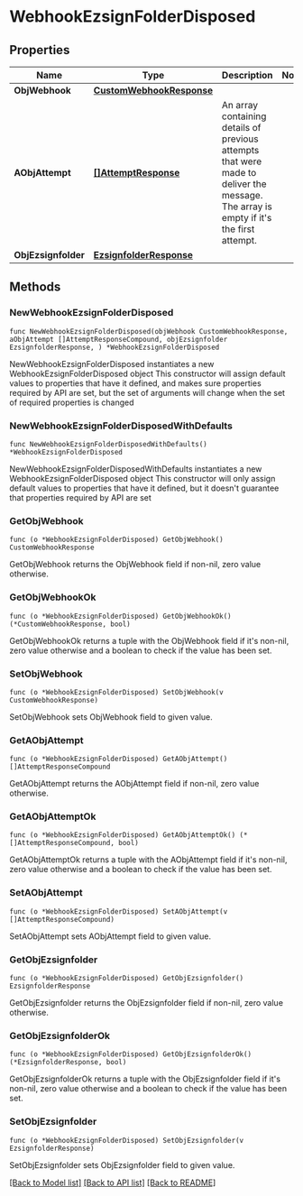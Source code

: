 # WebhookEzsignFolderDisposed

## Properties

Name | Type | Description | Notes
------------ | ------------- | ------------- | -------------
**ObjWebhook** | [**CustomWebhookResponse**](CustomWebhookResponse.md) |  | 
**AObjAttempt** | [**[]AttemptResponse**](AttemptResponse.md) | An array containing details of previous attempts that were made to deliver the message. The array is empty if it&#39;s the first attempt. | 
**ObjEzsignfolder** | [**EzsignfolderResponse**](EzsignfolderResponse.md) |  | 

## Methods

### NewWebhookEzsignFolderDisposed

`func NewWebhookEzsignFolderDisposed(objWebhook CustomWebhookResponse, aObjAttempt []AttemptResponseCompound, objEzsignfolder EzsignfolderResponse, ) *WebhookEzsignFolderDisposed`

NewWebhookEzsignFolderDisposed instantiates a new WebhookEzsignFolderDisposed object
This constructor will assign default values to properties that have it defined,
and makes sure properties required by API are set, but the set of arguments
will change when the set of required properties is changed

### NewWebhookEzsignFolderDisposedWithDefaults

`func NewWebhookEzsignFolderDisposedWithDefaults() *WebhookEzsignFolderDisposed`

NewWebhookEzsignFolderDisposedWithDefaults instantiates a new WebhookEzsignFolderDisposed object
This constructor will only assign default values to properties that have it defined,
but it doesn't guarantee that properties required by API are set

### GetObjWebhook

`func (o *WebhookEzsignFolderDisposed) GetObjWebhook() CustomWebhookResponse`

GetObjWebhook returns the ObjWebhook field if non-nil, zero value otherwise.

### GetObjWebhookOk

`func (o *WebhookEzsignFolderDisposed) GetObjWebhookOk() (*CustomWebhookResponse, bool)`

GetObjWebhookOk returns a tuple with the ObjWebhook field if it's non-nil, zero value otherwise
and a boolean to check if the value has been set.

### SetObjWebhook

`func (o *WebhookEzsignFolderDisposed) SetObjWebhook(v CustomWebhookResponse)`

SetObjWebhook sets ObjWebhook field to given value.


### GetAObjAttempt

`func (o *WebhookEzsignFolderDisposed) GetAObjAttempt() []AttemptResponseCompound`

GetAObjAttempt returns the AObjAttempt field if non-nil, zero value otherwise.

### GetAObjAttemptOk

`func (o *WebhookEzsignFolderDisposed) GetAObjAttemptOk() (*[]AttemptResponseCompound, bool)`

GetAObjAttemptOk returns a tuple with the AObjAttempt field if it's non-nil, zero value otherwise
and a boolean to check if the value has been set.

### SetAObjAttempt

`func (o *WebhookEzsignFolderDisposed) SetAObjAttempt(v []AttemptResponseCompound)`

SetAObjAttempt sets AObjAttempt field to given value.


### GetObjEzsignfolder

`func (o *WebhookEzsignFolderDisposed) GetObjEzsignfolder() EzsignfolderResponse`

GetObjEzsignfolder returns the ObjEzsignfolder field if non-nil, zero value otherwise.

### GetObjEzsignfolderOk

`func (o *WebhookEzsignFolderDisposed) GetObjEzsignfolderOk() (*EzsignfolderResponse, bool)`

GetObjEzsignfolderOk returns a tuple with the ObjEzsignfolder field if it's non-nil, zero value otherwise
and a boolean to check if the value has been set.

### SetObjEzsignfolder

`func (o *WebhookEzsignFolderDisposed) SetObjEzsignfolder(v EzsignfolderResponse)`

SetObjEzsignfolder sets ObjEzsignfolder field to given value.



[[Back to Model list]](../README.md#documentation-for-models) [[Back to API list]](../README.md#documentation-for-api-endpoints) [[Back to README]](../README.md)


